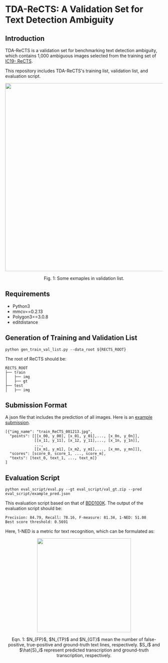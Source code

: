 # TDA-ReCTS: A Validation Set for Text Detection Ambiguity

## Introduction
TDA-ReCTS is a validation set for benchmarking text detection ambiguity,
which contains 1,000 ambiguous images selected from the training set of [IC19-
ReCTS](https://rrc.cvc.uab.es/?ch=12).

This repository includes TDA-ReCTS's training list, validation list, and evaluation script.

<div align="center">
  <img src="https://github.com/whai362/TDA-ReCTS/blob/master/images/examples.png" width="600">
</div>
<p align="center">
  Fig. 1: Some exmaples in validation list.
</p>


## Requirements
* Python3
* mmcv==0.2.13
* Polygon3==3.0.8
* editdistance

## Generation of Training and Validation List
```shell script
python gen_train_val_list.py --data_root ${RECTS_ROOT}
```

The root of ReCTS should be: 
```
RECTS_ROOT
├── train
│   ├── img
│   ├── gt
├── test
│   ├── img
```

## Submission Format
A json file that includes the prediction of all images. Here is an [example submission](https://github.com/whai362/TDA-ReCTS/blob/master/eval_script/example_pred.json).
```
[{"img_name": "train_ReCTS_001213.jpg", 
  "points": [[[x_00, y_00], [x_01, y_01],..., [x_0n, y_0n]], 
             [[x_11, y_11], [x_12, y_11],..., [x_1n, y_1n]],
             ...,
             [[x_m1, y_m1], [x_m2, y_m1],..., [x_mn, y_mn]]], 
  "scores": [score_0, score_1, ..., score_m], 
  "texts": [text_0, text_1, ..., text_m]}
]
```
## Evaluation Script
```shell script
python eval_script/eval.py --gt eval_script/val_gt.zip --pred eval_script/example_pred.json
```
This evaluation script based on that of [BDD100K](https://github.com/ucbdrive/bdd100k/blob/master/bdd100k/evaluate.py).
The output of the evaluation script should be:
```
Precision: 84.79, Recall: 78.16, F-measure: 81.34, 1-NED: 51.08
Best score threshold: 0.5691
```
Here, 1-NED is a metric for text recognition, which can be formulated as:
<div align="center">
  <img src="https://github.com/whai362/TDA-ReCTS/blob/master/images/1_ned.png", width="300">
</div>
<p align="center">
  Eqn. 1: $N_{FP}$, $N_{TP}$ and $N_{GT}$ mean the number of false-positive, true-positive and ground-truth text lines, respectively. $S_i$ and $\hat{S}_i$ represent predicted transcription and ground-truth transcription, respectively.
</p> 